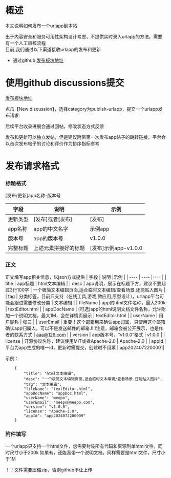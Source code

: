 # 概述
本文说明如何发布一个urlapp到本站  

出于内容安全和服务可用性架构设计考虑，不提供实时录入urlapp的方法，需要有一个人工审核流程  
目前,我们通过以下渠道接收urlapp的发布和更新
- 通过github [发布板块地址](https://github.com/urlappgroup/urlapp/discussions/categories/publish-urlapp)

# 使用github discussions提交
[发布板块地址](https://github.com/urlappgroup/urlapp/discussions/categories/publish-urlapp)

点击【New discussion】，选择category为publish-urlapp，提交一个urlapp发布请求

后续平台收录进展会通过回帖，修改状态方式反馈

发布和更新可以独立发帖，但是建议附带第一次发布app帖子的跳转链接，平台会以首次发布帖子的讨论和评价作为排序指标参考


# 发布请求格式

### 标题格式
[发布/更新]app名称-版本号

|  字段   | 说明  |示例  |
|  ----  | ----  |----  |
| 更新类型  | [发布]或者[发布] | [发布] |
| app名称  | app的中文名字 | 示例app |
| 版本号 | app的版本号 | v1.0.0 |
| 完整标题  | 上述元素拼接好的标题 | [发布]示例app-v1.0.0 |


### 正文
正文填写app相关信息，以json方式提供
|  字段   | 说明  |示例  |
|  ----  | ----  |----  |
| title  | app标题 | html文本编辑 |
| desc  | app说明，展示在标题下方，建议不要超过3行100字 | 一个极简文本编辑页面,适合临时文本编辑/查看场景.还能贴入图片 |
| tag  | 分类标签，目前只支持（在线工具,游戏,微应用,原型设计），urlapp平台可能会跟进需要修改分类 | 文本编辑 |
| fileName  | app的html文件名称，最大200k | textEditor.html |
| appDocName  | (可选)app的html说明文档文件名称，允许附加一个说明文档，最大1M，会在详情页展示 | textEditor.html |
| userName  | 用户昵称 | 张三 |
| userEmail  | 重要！这个邮箱用来确认app归属，只使用这个邮箱确认app归属人，可以不是发送邮件的邮箱.!!!!注意，邮箱会被公开展示，也是作者的联系方式 | aaa@126.com |
| version  | app版本号，“v1.0.0”格式 | v1.0.0 |
| license  | 开源协议名称，建议使用MIT或者Apache-2.0 | Apache-2.0 |
| appId  | 平台为app生成的唯一id，更新时需提交，创建时不用填 |  app2024072200001|
 

示例：
``` 
    {
        "title": "html文本编辑",
        "desc": "一个极简文本编辑页面,适合临时文本编辑/查看场景.还能贴入图片",
        "tag": "文本编辑",
        "fileName": "textEditor.html",
        "appDocName": "appDoc.html",
        "userName": "meepo",
        "userEmail": "meepo@meepo.com",
        "version": "v1.0.0",
        "license": "Apache-2.0",
        "appId": "app2024072200009"
    }
``` 
### 附件填写

一个urlapp只支持一个html文件，您需要封装所有代码和资源到单html文件，同时尺寸小于200k
如果有，还能富带一个说明文档，同样需要是html文件，尺寸小于1M
 
 ！！文件需要压缩zip，否则github不让上传

